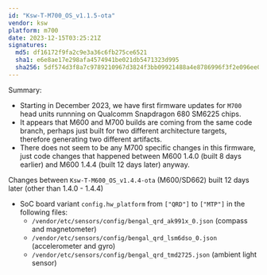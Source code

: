 ```yaml
---
id: "Ksw-T-M700_OS_v1.1.5-ota"
vendor: ksw
platform: m700
date: 2023-12-15T03:25:21Z
signatures:
  md5: df16172f9fa2c9e3a36c6fb275ce6521
  sha1: e6e8ae17e298afa4574941be021db5471323d995
  sha256: 5df574d3f8a7c9789210967d3824f3bb09921488a4e8786996f3f2e096ee094c
---
```

Summary:
- Starting in December 2023, we have first firmware updates for `M700` head units runnning on Qualcomm Snapdragon 680 SM6225 chips.
- It appears that M600 and M700 builds are coming from the same code branch, perhaps just built for two different architecture targets, therefore generating two different artifacts.
- There does not seem to be any M700 specific changes in this firmware, just code changes that happened between M600 1.4.0 (built 8 days earlier) and M600 1.4.4 (built 12 days later) anyway.

Changes between `Ksw-T-M600_OS_v1.4.4-ota` (M600/SD662) built 12 days later (other than 1.4.0 - 1.4.4)
- SoC board variant `config.hw_platform` from `["QRD"]` to `["MTP"]` in the following files:
  - `/vendor/etc/sensors/config/bengal_qrd_ak991x_0.json` (compass and magnetometer)
  - `/vendor/etc/sensors/config/bengal_qrd_lsm6dso_0.json` (accelerometer and gyro)
  - `/vendor/etc/sensors/config/bengal_qrd_tmd2725.json` (ambient light sensor)
